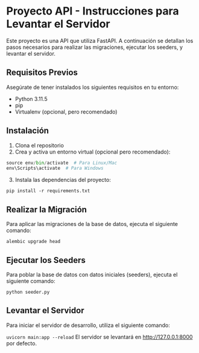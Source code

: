 # Proyecto API - Instrucciones para Levantar el Servidor

Este proyecto es una API que utiliza FastAPI. A continuación se detallan los pasos necesarios para realizar las migraciones, ejecutar los seeders, y levantar el servidor.

## Requisitos Previos

Asegúrate de tener instalados los siguientes requisitos en tu entorno:

- Python 3.11.5
- pip
- Virtualenv (opcional, pero recomendado)

## Instalación

1. Clona el repositorio
2. Crea y activa un entorno virtual (opcional pero recomendado):

``` python -m venv env
source env/bin/activate  # Para Linux/Mac
env\Scripts\activate  # Para Windows
```

3. Instala las dependencias del proyecto:

``` pip install -r requirements.txt ```

## Realizar la Migración

Para aplicar las migraciones de la base de datos, ejecuta el siguiente comando:

``` alembic upgrade head ```

## Ejecutar los Seeders

Para poblar la base de datos con datos iniciales (seeders), ejecuta el siguiente comando:

``` python seeder.py ```

## Levantar el Servidor

Para iniciar el servidor de desarrollo, utiliza el siguiente comando:

``` uvicorn main:app --reload ```
El servidor se levantará en http://127.0.0.1:8000 por defecto.
